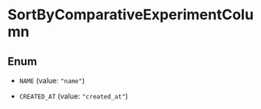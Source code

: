 

# SortByComparativeExperimentColumn

## Enum


* `NAME` (value: `"name"`)

* `CREATED_AT` (value: `"created_at"`)



